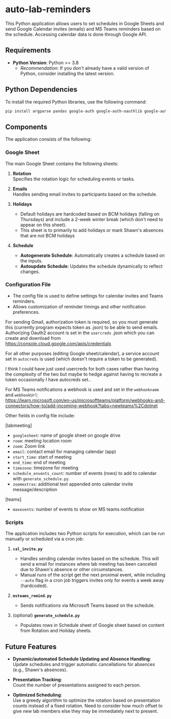 # auto-lab-reminders

This Python application allows users to set schedules in Google Sheets and send Google Calendar invites (emails) and MS Teams reminders based on the schedule. Accessing calendar data is done through Google API. 

## Requirements  
- **Python Version**: Python >= 3.8  
  - *Recommendation*: If you don't already have a valid version of Python, consider installing the latest version.  

## Python Dependencies  
To install the required Python libraries, use the following command:  
```bash
pip install argparse pandas google-auth google-auth-oauthlib google-auth-httplib2 google-api-python-client gspread pymsteams
```

## Components  

The application consists of the following:  

### Google Sheet  

The main Google Sheet contains the following sheets:  

1. **Rotation**  
   Specifies the rotation logic for scheduling events or tasks.  

2. **Emails**  
   Handles sending email invites to participants based on the schedule.  

3. **Holidays**  
   - Default holidays are hardcoded based on BCM holidays (falling on Thursdays) and include a 2-week winter break (which don't need to appear on this sheet).  
   - This sheet is to primarily to add holidays or mark Shawn's absences that are not BCM holidays  

4. **Schedule**  
   - **Autogenerate Schedule**: Automatically creates a schedule based on the inputs.  
   - **Autoupdate Schedule**: Updates the schedule dynamically to reflect changes.  

### Configuration File  

- The config file is used to define settings for calendar invites and Teams reminders.  
- Allows customization of reminder timings and other notification preferences.

For sending Gmail, authorization token is required, so you must generate this (currently program expects token as .json) to be able to send emails. 
Authorizing Oauth2 account is set in the `usercreds` .json which you can create and download from https://console.cloud.google.com/apis/credentials

For all other purposes (editing Google sheet/calendar), a service account set in `autocreds` is used (which doesn't require a token to be generated).

I think I could have just used usercreds for both cases rather than having the complexity of the two but maybe to hedge against having to recreate a token occasionally I have autocreds set..

For MS Teams notifications a webhook is used and set in the `webhookname` and `webhookUrl`:  
https://learn.microsoft.com/en-us/microsoftteams/platform/webhooks-and-connectors/how-to/add-incoming-webhook?tabs=newteams%2Cdotnet

Other fields in config file include:

[labmeeting]
- `googlesheet`: name of google sheet on google drive
- `room`: meeting location room
- `zoom`: Zoom link
- `email`: contact email for managing calendar (app)
- `start_time`: start of meeting
- `end_time`: end of meeting
- `timezone`: timezone for meeting
- `schedule_envents_count`: number of events (rows) to add to calendar with `generate_schedule.py`
- `zoomextras`: additional text appended onto calendar invite message/description 

[teams]
- `maxevents`: number of events to show on MS teams notification

### Scripts  

The application includes two Python scripts for execution, which can be run manually or scheduled via a cron job:  

1. **`cal_invite.py`**  
   - Handles sending calendar invites based on the schedule. This will send a email for instances where lab meeting has been canceled due to Shawn's absence or other circumstances.
   - Manual runs of the script get the next proximal event, while including `--auto` flag in a cron job triggers invites only for events a week away (hardcoded).

2. **`msteams_remind.py`**  
   - Sends notifications via Microsoft Teams based on the schedule.  

3. (optional) **`generate_schedule.py`** 
   - Populates rows in Schedule sheet of Google sheet based on content from Rotation and Holiday sheets. 

## Future Features  

- **Dynamic/automated Schedule Updating and Absence Handling**:  
  Update schedules and trigger automatic cancellations for absences (e.g., Shawn's absences).  

- **Presentation Tracking**:  
  Count the number of presentations assigned to each person.  

- **Optimized Scheduling**:  
  Use a greedy algorithm to optimize the rotation based on presentation counts instead of a fixed rotation. Need to consider how much offset to give new lab members else they may be immediately next to present.  

